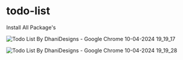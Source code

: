 # todo-list

<p>Install All Package's </p>


![Todo List By DhaniDesigns - Google Chrome 10-04-2024 19_19_17](https://github.com/HAIDER072/todo-list/assets/119747109/ea1a0016-2e17-4c35-941b-b785b28fd5d6)





![Todo List By DhaniDesigns - Google Chrome 10-04-2024 19_19_28](https://github.com/HAIDER072/todo-list/assets/119747109/7614a522-f383-4731-b5b9-064b658fa5ca)
